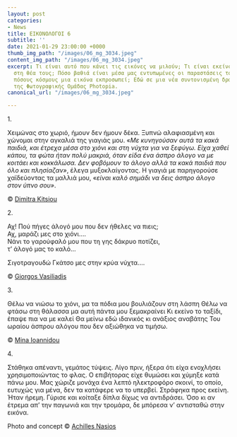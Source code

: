 ```yaml
---
layout: post
categories:
- News
title: ΕΙΚΟΝΟΛΟΓΟΙ 6
subtitle: ''
date: 2021-01-29 23:00:00 +0000
thumb_img_path: "/images/06_mg_3034.jpeg"
content_img_path: "/images/06_mg_3034.jpeg"
excerpt: Τι είναι αυτό που κάνει τις εικόνες να μιλούν; Τι είναι εκείνο που γεννιέται
  στη θέα τους; Πόσο βαθιά είναι μέσα μας εντυπωμένες οι παραστάσεις του κόσμου και
  πόσους κόσμους μια εικόνα εκπροσωπεί; Εδώ σε μια νέα συντονισμένη δράση με μέλη
  της Φωτογραφικής Ομάδας Photopia.
canonical_url: "/images/06_mg_3034.jpeg"

---
```

1\.

Χειμώνας στο χωριό, ήμουν δεν ήμουν δέκα. Ξυπνώ αλαφιασμένη και χώνομαι στην αγκαλιά της γιαγιάς μου. «_Με κυνηγούσαν αυτά τα κακά παιδιά, και έτρεχα μέσα στο χιόνι και στη νύχτα για να ξεφύγω. Είχα χαθεί κάπου, τα φώτα ήταν πολύ μακριά, όταν είδα ένα άσπρο άλογο να με κοιτάει και κοκκάλωσα. Δεν φοβόμουν το άλογο αλλά τα κακά παιδιά που όλο και πλησίαζαν»_, έλεγα μυξοκλαίγοντας. Η γιαγιά με παρηγορούσε χαϊδεύοντας τα μαλλιά μου, «_είναι καλό σημάδι να δεις άσπρο άλογο στον ύπνο σου»_.

© <a href="https://www.facebook.com/dimitra.kitsiou" target="blank"> Dimitra Kitsiou</a>

2\.

Αχ! Πού πήγες άλογό μου που δεν ήθελες να πιεις;  
Αχ, μαράζι μες στο χιόνι….  
Νάνι το γαρούφαλό μου που τη γης δάκρυο ποτίζει,  
τ’ άλογό μας το καλό…

Σιγοτραγουδώ Γκάτσο μες στην κρύα νύχτα....

© <a href="https://www.facebook.com/gvasiliadis" target="blank"> Giorgos Vasiliadis</a>

3\.

Θέλω να νιώσω το χιόνι, μα τα πόδια μου βουλιάζουν στη λάσπη Θέλω να φτάσω στη θάλασσα μα αυτή πάντα μου ξεμακραίνει Κι εκείνο το ταξίδι, έπαψε πια να με καλεί Θα μείνω εδώ ιδανικός κι ανάξιος αναβάτης Του ωραίου άσπρου αλόγου που δεν αξιώθηκα να τιμήσω.

© <a href="https://www.facebook.com/mina.ioannidou.58" target="blank"> Mina Ioannidou </a>

4\.

Στάθηκα απέναντι, γεμάτος τύψεις. Λίγο πριν, ήξερα ότι είχα ενοχλήσει χρησιμοποιώντας το φλας. Ο επιβήτορας είχε θυμώσει και χύμηξε κατά πάνω μου. Μας χώριζε μονάχα ένα λεπτό ηλεκτροφόρο σκοινί, το οποίο, ευτυχώς για μένα, δεν τα κατάφερε να το υπερβεί. Στράφηκα προς εκείνη. Ήταν ήρεμη. Γύρισε και κοίταξε δίπλα δίχως να αντιδράσει. Όσο κι αν έτρεμα απ’ την παγωνιά και την τρομάρα, δε μπόρεσα ν’ αντισταθώ στην εικόνα.

Photo and concept © <a href="https://anikon.org/" target="blank">Achilles Nasios</a>